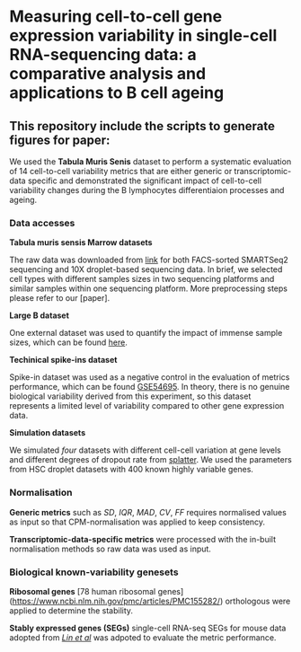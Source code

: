 # Measuring cell-to-cell gene expression variability in single-cell RNA-sequencing data: a comparative analysis and applications to B cell ageing


## This repository include the scripts to generate figures for paper: 

We used the **Tabula Muris Senis** dataset to perform a systematic evaluation of 14 cell-to-cell variability metrics that are either generic or transcriptomic-data specific and demonstrated the significant impact of cell-to-cell variability changes during the B lymphocytes differentiaion processes and ageing. 

### Data accesses
**Tabula muris sensis Marrow datasets**

The raw data was downloaded from [link](https://figshare.com/articles/dataset/Tabula_Muris_Senis_Data_Objects/12654728) for both FACS-sorted SMARTSeq2 sequencing and 10X droplet-based sequencing data. In brief, we selected cell types with different samples sizes in two sequencing platforms and similar samples within one sequencing platform. More preprocessing steps please refer to our [paper].

**Large B dataset**

One external dataset was used to quantify the impact of immense sample sizes, which can be found [here](https://www.10xgenomics.com/resources/datasets/cd-19-plus-b-cells-1-standard-1-1-0).

**Techinical spike-ins dataset**

Spike-in dataset was used as a negative control in the evaluation of metrics performance, which can be found [GSE54695](https://www.ncbi.nlm.nih.gov/geo/query/acc.cgi?acc=GSE54695). In theory, there is no genuine biological variability derived from this experiment, so this dataset represents a limited level of variability compared to other gene expression data.

**Simulation datasets**

We simulated *four* datasets with different cell-cell variation at gene levels and different degrees of dropout rate from [splatter](https://bioconductor.org/packages/release/bioc/html/splatter.html). We used the parameters from HSC droplet datasets with 400 known highly variable genes. 

### Normalisation 
**Generic metrics** such as *SD*, *IQR*, *MAD*, *CV*, *FF* requires normalised values as input so that CPM-normalisation was applied to keep consistency. 

**Transcriptomic-data-specific metrics** were processed with the in-built normalisation methods so raw data was used as input.

### Biological known-variability genesets 
**Ribosomal genes**  [78 human ribosomal genes] (https://www.ncbi.nlm.nih.gov/pmc/articles/PMC155282/) orthologous were applied to determine the stability.

**Stably expressed genes (SEGs)** single-cell RNA-seq SEGs for mouse data adopted from [*Lin et al*](https://academic.oup.com/gigascience/article/8/9/giz106/5570567) was adpoted to evaluate the metric performance. 


